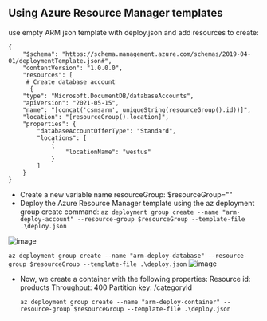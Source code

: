 ## Using Azure Resource Manager templates

use empty ARM json template with deploy.json and add resources to create:

```
{
    "$schema": "https://schema.management.azure.com/schemas/2019-04-01/deploymentTemplate.json#",
    "contentVersion": "1.0.0.0",
    "resources": [
     # Create database account
      {
    "type": "Microsoft.DocumentDB/databaseAccounts",
    "apiVersion": "2021-05-15",
    "name": "[concat('csmsarm', uniqueString(resourceGroup().id))]",
    "location": "[resourceGroup().location]",
    "properties": {
        "databaseAccountOfferType": "Standard",
        "locations": [
            {
                "locationName": "westus"
            }
        ]
    }
}
```

- Create a new variable name resourceGroup:
  $resourceGroup="<resource-group-name>"
- Deploy the Azure Resource Manager template using the az deployment group create command:
  `az deployment group create --name "arm-deploy-account" --resource-group $resourceGroup --template-file .\deploy.json`

![image](https://github.com/ZCHAnalytics/Microsoft-Challenge-data-skills/assets/146954022/4fccfd07-c120-48c3-9a74-2ed40d62d18f)


  `az deployment group create --name "arm-deploy-database" --resource-group $resourceGroup --template-file .\deploy.json`
![image](https://github.com/ZCHAnalytics/Microsoft-Challenge-data-skills/assets/146954022/b08c1755-3342-4a45-80f9-4eb6dbf652c1)

- Now, we create a container with the following properties:
  Resource id:	products
  Throughput:	400
  Partition key:	/categoryId

  `az deployment group create --name "arm-deploy-container" --resource-group $resourceGroup --template-file .\deploy.json`
